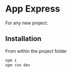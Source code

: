 # App Express

For any new project.

## Installation

From within the project folder

```sh
npm i
npm run dev
```

